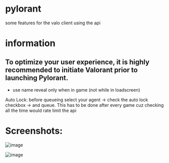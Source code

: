 # pylorant
some features for the valo client using the api

# information
  ## To optimize your user experience, it is highly recommended to initiate Valorant prior to launching Pylorant.

  - use name reveal only when in game (not while in loadscreen)

  Auto Lock: before queueing select your agent -> check the auto lock checkbox -> and queue.
            This has to be done after every game cuz checking all the time would rate limit the api

# Screenshots:
  ![image](https://github.com/leopardbyte/pylorant/assets/164386226/b56c62c8-cbb5-4856-aafd-d593c012d70d)

  ![image](https://github.com/leopardbyte/pylorant/assets/164386226/bc8922a5-2e6f-484a-b6ec-0f824fbfae1f)


  


